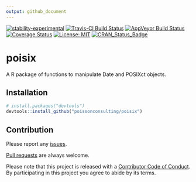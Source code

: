 ```yaml
---
output: github_document
---
```


<!-- README.md is generated from README.Rmd. Please edit that file -->

[![stability-experimental](https://img.shields.io/badge/stability-experimental-orange.svg)](https://github.com/joethorley/stability-badges#experimental)
[![Travis-CI Build Status](https://travis-ci.org/poissonconsulting/poisix.svg?branch=master)](https://travis-ci.org/poissonconsulting/poisix)
[![AppVeyor Build Status](https://ci.appveyor.com/api/projects/status/github/poissonconsulting/poisix?branch=master&svg=true)](https://ci.appveyor.com/project/poissonconsulting/poisix)
[![Coverage Status](https://img.shields.io/codecov/c/github/poissonconsulting/poisix/master.svg)](https://codecov.io/github/poissonconsulting/poisix?branch=master)
[![License: MIT](https://img.shields.io/badge/License-MIT-blue.svg)](https://opensource.org/licenses/MIT)
[![CRAN_Status_Badge](http://www.r-pkg.org/badges/version/poisix)](https://cran.r-project.org/package=poisix)



# poisix

A R package of functions to manipulate Date and POSIXct objects.

## Installation


```r
# install.packages("devtools")
devtools::install_github("poissonconsulting/poisix")
```

## Contribution

Please report any [issues](https://github.com/poissonconsulting/poisix/issues).

[Pull requests](https://github.com/poissonconsulting/poisix/pulls) are always welcome.

Please note that this project is released with a [Contributor Code of Conduct](https://github.com/poissonconsulting/poisix/blob/master/CONDUCT.md). 
By participating in this project you agree to abide by its terms.
